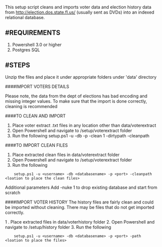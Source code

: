 This setup script cleans and imports voter data and election history data from http://election.dos.state.fl.us/ (usually sent as DVDs) into an indexed relational database.

#REQUIREMENTS
------------
1. Powershell 3.0 or higher
2. Postgres SQL


#STEPS
----------
Unzip the files and place it under appropriate folders under 'data' directory

####IMPORT VOTERS DETAILS

Please note, the data from the dept of elections has bad encoding and missing integer values. To make sure that the import is done correctly, cleaning is recommended

####TO CLEAN AND IMPORT

1. Place voter extract .txt files in any location other than data/voterextract
2. Open Powershell and navigate to /setup/voterextract folder
3. Run the following 
setup.ps1 -u <username> -db <databasename> -p <port> -clean 1 -dirtypath <location of files that need to cleaned> -cleanpath <loation to place the clean files>

####TO IMPORT CLEAN FILES
1. Place extracted clean files in data/voterextract folder
2. Open Powershell and navigate to /setup/voterextract folder
3. Run the following
```
	setup.ps1 -u <username> -db <databasename> -p <port> -cleanpath <loation to place the clean files>
```
Additional parameters
Add -nuke 1 to drop existing database and start from scratch

####IMPORT VOTER HISTORY
The history files are fairly clean and could be imported without cleaning. There may be files that do not get imported correctly.

1 . Place extracted files in data/voterhistory folder
2. Open Powershell and navigate to /setup/history folder
3. Run the following
```
	setup.ps1 -u <username> -db <databasename> -p <port> -path <loation to place the files>
```
	
